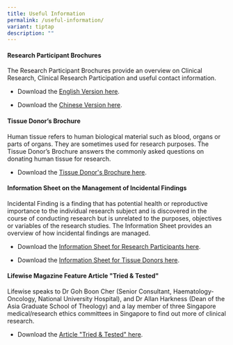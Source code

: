 ```yaml
---
title: Useful Information
permalink: /useful-information/
variant: tiptap
description: ""
---
```

<h4><strong>Research Participant Brochures</strong></h4>
<p>The Research Participant Brochures provide an overview on Clinical Research,
Clinical Research Participation and useful contact information.</p>
<ul data-tight="true" class="tight">
<li>
<p>Download the <a href="/files/Public Awareness/NHG_Research_Participant_Brochure__English__20_Jul_2013.pdf" rel="noopener noreferrer nofollow" target="_blank">English Version here</a>.</p>
</li>
<li>
<p>Download the <a href="/files/Public Awareness/NHG_Research_Participant_Brochure__Chinese__20_Jul_2013.pdf" rel="noopener noreferrer nofollow" target="_blank">Chinese Version here</a>.</p>
</li>
</ul>
<p></p>
<h4><strong>Tissue Donor’s Brochure</strong></h4>
<p>Human tissue refers to human biological material such as blood, organs
or parts of organs. They are sometimes used for research purposes. The
Tissue Donor’s Brochure answers the commonly asked questions on donating
human tissue for research.</p>
<ul data-tight="true" class="tight">
<li>
<p>Download the <a href="/files/Public Awareness/NHG_Tissue_Donor_Brochure__English__1_July_2020.pdf" rel="noopener noreferrer nofollow" target="_blank">Tissue Donor's Brochure here</a>.</p>
</li>
</ul>
<p></p>
<h4><strong>Information Sheet on the Management of Incidental Findings</strong></h4>
<p>Incidental Finding is a finding that has potential health or reproductive
importance to the individual research subject and is discovered in the
course of conducting research but is unrelated to the purposes, objectives
or variables of the research studies. The Information Sheet provides an
overview of how incidental findings are managed.</p>
<ul data-tight="true" class="tight">
<li>
<p>Download the <a href="/files/Public Awareness/NHG_InfoSheet___Incidental_Finding_for_Research_Participants_8_Jan_2020.pdf" rel="noopener noreferrer nofollow" target="_blank">Information Sheet for Research Participants here</a>.</p>
</li>
<li>
<p>Download the <a href="/files/Public Awareness/NHG_InfoSheet___Incidental_Finding_for_Tissue_Donors_8_Jan_2020.pdf" rel="noopener noreferrer nofollow" target="_blank">Information Sheet for Tissue Donors here</a>.</p>
</li>
</ul>
<p></p>
<h4><strong>Lifewise Magazine Feature Article "Tried &amp; Tested"</strong></h4>
<p>Lifewise speaks to Dr Goh Boon Cher (Senior Consultant, Haematology-Oncology,
National University Hospital), and Dr Allan Harkness (Dean of the Asia
Graduate School of Theology) and a lay member of three Singapore medical/research
ethics committees in Singapore to find out more of clinical research.</p>
<ul data-tight="true" class="tight">
<li>
<p>Download the <a href="/files/Public Awareness/Lifewise_Feature_Article___Tried___Tested_May_Jun_2008_pdf_safe.pdf" rel="noopener noreferrer nofollow" target="_blank">Article "Tried &amp; Tested" here</a>.</p>
</li>
</ul>
<p></p>
<p></p>